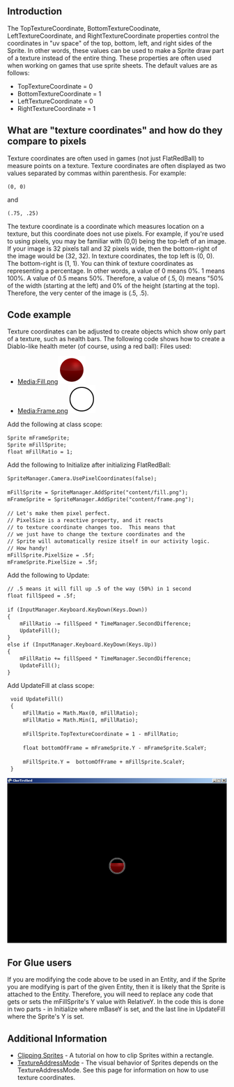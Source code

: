 ## Introduction

The TopTextureCoordinate, BottomTextureCoodinate, LeftTextureCoordinate, and RightTextureCoordinate properties control the coordinates in "uv space" of the top, bottom, left, and right sides of the Sprite. In other words, these values can be used to make a Sprite draw part of a texture instead of the entire thing. These properties are often used when working on games that use sprite sheets. The default values are as follows:

-   TopTextureCoordinate = 0
-   BottomTextureCoordinate = 1
-   LeftTextureCoordinate = 0
-   RightTextureCoordinate = 1

## What are "texture coordinates" and how do they compare to pixels

Texture coordinates are often used in games (not just FlatRedBall) to measure points on a texture. Texture coordinates are often displayed as two values separated by commas within parenthesis. For example:

    (0, 0)

and

    (.75, .25)

The texture coordinate is a coordinate which measures location on a texture, but this coordinate does not use pixels. For example, if you're used to using pixels, you may be familiar with (0,0) being the top-left of an image. If your image is 32 pixels tall and 32 pixels wide, then the bottom-right of the image would be (32, 32). In texture coordinates, the top left is (0, 0). The bottom-right is (1, 1). You can think of texture coordinates as representing a percentage. In other words, a value of 0 means 0%. 1 means 100%. A value of 0.5 means 50%. Therefore, a value of (.5, 0) means "50% of the width (starting at the left) and 0% of the height (starting at the top). Therefore, the very center of the image is (.5, .5).

## Code example

Texture coordinates can be adjusted to create objects which show only part of a texture, such as health bars. The following code shows how to create a Diablo-like health meter (of course, using a red ball): Files used:

-   [Media:Fill.png](/frb/docs/images/e/ed/Fill.png.md "Fill.png")![Fill.png](/media/migrated_media-Fill.png)
-   [Media:Frame.png](/frb/docs/images/c/c5/Frame.png.md "Frame.png")![Frame.png](/media/migrated_media-Frame.png)

Add the following at class scope:

    Sprite mFrameSprite;
    Sprite mFillSprite;
    float mFillRatio = 1;

Add the following to Initialize after initializing FlatRedBall:

    SpriteManager.Camera.UsePixelCoordinates(false);

    mFillSprite = SpriteManager.AddSprite("content/fill.png");
    mFrameSprite = SpriteManager.AddSprite("content/frame.png");

    // Let's make them pixel perfect.
    // PixelSize is a reactive property, and it reacts
    // to texture coordinate changes too.  This means that
    // we just have to change the texture coordinates and the
    // Sprite will automatically resize itself in our activity logic.
    // How handy!
    mFillSprite.PixelSize = .5f;
    mFrameSprite.PixelSize = .5f;

Add the following to Update:

    // .5 means it will fill up .5 of the way (50%) in 1 second
    float fillSpeed = .5f;

    if (InputManager.Keyboard.KeyDown(Keys.Down))
    {
        mFillRatio -= fillSpeed * TimeManager.SecondDifference;
        UpdateFill();
    }
    else if (InputManager.Keyboard.KeyDown(Keys.Up))
    {
        mFillRatio += fillSpeed * TimeManager.SecondDifference;
        UpdateFill();
    }

Add UpdateFill at class scope:

     void UpdateFill()
     {
         mFillRatio = Math.Max(0, mFillRatio);
         mFillRatio = Math.Min(1, mFillRatio);
     
         mFillSprite.TopTextureCoordinate = 1 - mFillRatio;

         float bottomOfFrame = mFrameSprite.Y - mFrameSprite.ScaleY;

         mFillSprite.Y =  bottomOfFrame + mFillSprite.ScaleY;
     }

![TopTextureCoordinate.png](/media/migrated_media-TopTextureCoordinate.png)

## For Glue users

If you are modifying the code above to be used in an Entity, and if the Sprite you are modifying is part of the given Entity, then it is likely that the Sprite is attached to the Entity. Therefore, you will need to replace any code that gets or sets the mFillSprite's Y value with RelativeY. In the code this is done in two parts - in Initialize where mBaseY is set, and the last line in UpdateFill where the Sprite's Y is set.

## Additional Information

-   [Clipping Sprites](/frb/docs/index.php?title=FlatRedBallXna:Tutorials:Clipping_Sprites.md "FlatRedBallXna:Tutorials:Clipping Sprites") - A tutorial on how to clip Sprites within a rectangle.
-   [TextureAddressMode](/frb/docs/index.php?title=FlatRedBall.Sprite.TextureAddressMode.md "FlatRedBall.Sprite.TextureAddressMode") - The visual behavior of Sprites depends on the TextureAddressMode. See this page for information on how to use texture coordinates.

